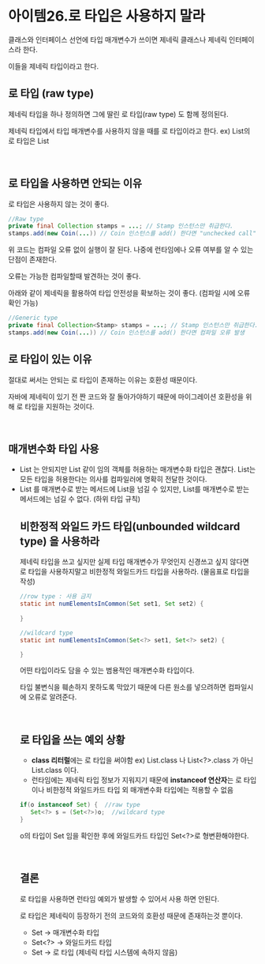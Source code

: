 # 아이템26.로 타입은 사용하지 말라

클래스와 인터페이스 선언에 타입 매개변수가 쓰이면 제네릭 클래스나 제네릭 인터페이스라 한다.

이들을 제네릭 타입이라고 한다.

## 로 타입 (raw type)

제네릭 타입을 하나 정의하면 그에 딸린 로 타입(raw type) 도 함께 정의된다.

제네릭 타입에서 타입 매개변수를 사용하지 않을 때를 로 타입이라고 한다. ex) List<E>의 로 타입은 List

<br>

## 로 타입을 사용하면 안되는 이유

로 타입은 사용하지 않는 것이 좋다.

```java
//Raw type
private final Collection stamps = ...; // Stamp 인스턴스만 취급한다.
stamps.add(new Coin(...)) // Coin 인스턴스를 add() 한다면 "unchecked call" 경고를 내뱉는다.
```

위 코드는 컴파일 오류 없이 실행이 잘 된다. 나중에 런타임에나 오류 여부를 알 수 있는 단점이 존재한다.

오류는 가능한 컴파일할때 발견하는 것이 좋다.

아래와 같이 제네릭을 활용하여 타입 안전성을 확보하는 것이 좋다. (컴파일 시에 오류 확인 가능)

```java
//Generic type
private final Collection<Stamp> stamps = ...; // Stamp 인스턴스만 취급한다.
stamps.add(new Coin(...)) // Coin 인스턴스를 add() 한다면 컴파일 오류 발생
```

## 로 타입이 있는 이유

절대로 써서는 안되는 로 타입이 존재하는 이유는 호환성 때문이다.

자바에 제네릭이 있기 전 짠 코드와 잘 돌아가야하기 때문에 마이그레이션 호환성을 위해 로 타입을 지원하는 것이다.

<br>

## 매개변수화 타입 사용

- List 는 안되지만 List<Objcet> 같이 임의 객체를 허용하는 매개변수화 타입은 괜찮다.
List<Object>는 모든 타입을 허용한다는 의사를 컴파일러에 명확히 전달한 것이다.
- List 를 매개변수로 받는 메서드에 List<String>을 넘길 수 있지만, List<Object>를 매개변수로 받는 메서드에는 넘길 수 없다. (하위 타입 규칙)

<br>

## 비한정적 와일드 카드 타입(unbounded wildcard type) 을 사용하라

제네릭 타입을 쓰고 싶지만 실제 타입 매개변수가 무엇인지 신경쓰고 싶지 않다면 로 타입을 사용하지말고 비한정적 와일드카드 타입을 사용하라. (물음표로 타입을 작성)

```java
//row type : 사용 금지
static int numElementsInCommon(Set set1, Set set2) {
    
}

//wildcard type
static int numElementsInCommon(Set<?> set1, Set<?> set2) {

}
```

어떤 타입이라도 담을 수 있는 범용적인 매개변수화 타입이다.

타입 불변식을 훼손하지 못하도록 막았기 때문에 다른 원소를 넣으려하면 컴파일시에 오류로 알려준다.

<br>

## **로 타입을 쓰는 예외 상황**

- **class 리터럴**에는 로 타입을 써야함 ex) List<String>.class 나 List<?>.class 가 아닌 List.class 이다.
- 런타임에는 제네릭 타입 정보가 지워지기 때문에 **instanceof 연산자**는 로 타입이나 비한정적 와일드카드 타입 외 매개변수화 타입에는 적용할 수 없음

```java
if(o instanceof Set) {  //raw type
   Set<?> s = (Set<?>)o;  //wildcard type
}
```

o의 타입이 Set 임을 확인한 후에 와일드카드 타입인 Set<?>로 형변환해야한다.

<br>

## 결론

로 타입을 사용하면 런타임 예외가 발생할 수 있어서 사용 하면 안된다.

로 타입은 제네릭이 등장하기 전의 코드와의 호환성 때문에 존재하는것 뿐이다.

- Set<Object> → 매개변수화 타입
- Set<?> → 와일드카드 타입
- Set → 로 타입 (제네릭 타입 시스템에 속하지 않음)
